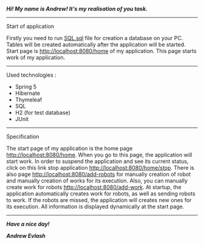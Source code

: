 ***Hi! My name is Andrew! It's my realisation of you task.***
<hr>
Start of application

Firstly you need to run [SQL.sql](SQL.sql) file for creation a database on your PC. 
Tables will be created automatically after the application will be started.
Start page is <http://localhost:8080/home> of my application. 
This page starts work of my application.
<hr>
Used technologies :

* Spring 5
* Hibernate
* Thymeleaf
* SQL
* H2 (for test database)
* JUnit
<hr>
Specification

The start page of my application is the home page <http://localhost:8080/home>. 
When you go to this page, the application will start work.
In order to suspend the application and see its current status, 
click on this link stop application <http://localhost:8080/home/stop>. 
There is also page <http://localhost:8080/add-robots> for manually 
creation of robot and manually creation of works for its execution.
Also, you can manually create work for robots <http://localhost:8080/add-work>. 
At startup, the application automatically creates work for robots, 
as well as sending robots to work. If the robots are missed, 
the application will creates new ones for its execution. 
All information is displayed dynamically at the start page.
<hr>

***Have a nice day!***

***Andrew Evlash***